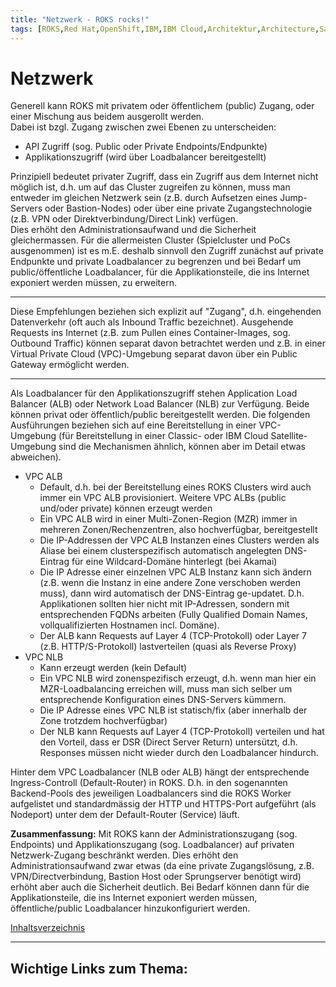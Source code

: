```yaml
---
title: "Netzwerk - ROKS rocks!"
tags: [ROKS,Red Hat,OpenShift,IBM,IBM Cloud,Architektur,Architecture,Satellite,Cloud Satellite,Netzwerk,Network,Loadbalancer,Lastverteilung,Availabilty Zone,Hochverfügbarkeit,IBM Cloud Satellite]
---
```


# Netzwerk

Generell kann ROKS mit privatem oder öffentlichem (public) Zugang, oder einer Mischung aus beidem ausgerollt werden.<br/>
Dabei ist bzgl. Zugang zwischen zwei Ebenen zu unterscheiden:
- API Zugriff (sog. Public oder Private Endpoints/Endpunkte)
- Applikationszugriff (wird über Loadbalancer bereitgestellt)

Prinzipiell bedeutet privater Zugriff, dass ein Zugriff aus dem Internet nicht möglich ist, d.h. um auf das Cluster zugreifen zu können, muss man entweder im 
gleichen Netzwerk sein (z.B. durch Aufsetzen eines Jump-Servers oder Bastion-Nodes) oder über eine private Zugangstechnologie (z.B. VPN oder Direktverbindung/Direct Link) verfügen.<br/>
Dies erhöht den Administrationsaufwand und die Sicherheit gleichermassen. Für die allermeisten Cluster (Spielcluster und PoCs ausgenommen) ist es m.E. deshalb sinnvoll
den Zugriff zunächst auf private Endpunkte und private Loadbalancer zu begrenzen und bei Bedarf um public/öffentliche Loadbalancer, für die Applikationsteile, die ins Internet exponiert werden müssen, zu erweitern.

<hr/>
Diese Empfehlungen beziehen sich explizit auf "Zugang", d.h. eingehenden Datenverkehr (oft auch als Inbound Traffic bezeichnet). 
Ausgehende Requests ins Internet (z.B. zum Pullen eines Container-Images, sog. Outbound Traffic) können separat davon betrachtet werden und z.B. in einer Virtual Private Cloud (VPC)-Umgebung separat davon über ein Public Gateway ermöglicht werden.
<hr/>

Als Loadbalancer für den Applikationszugriff stehen Application Load Balancer (ALB) oder Network Load Balancer (NLB) zur Verfügung. Beide können privat oder öffentlich/public bereitgestellt werden. Die folgenden Ausführungen beziehen sich auf eine Bereitstellung in einer VPC-Umgebung (für Bereitstellung in einer Classic- oder IBM Cloud Satellite-Umgebung sind die Mechanismen ähnlich, können aber im Detail etwas abweichen).
- VPC ALB<br>
  - Default, d.h. bei der Bereitstellung eines ROKS Clusters wird auch immer ein VPC ALB provisioniert. Weitere VPC ALBs (public und/oder private) können erzeugt werden
  - Ein VPC ALB wird in einer Multi-Zonen-Region (MZR) immer in mehreren Zonen/Rechenzentren, also hochverfügbar, bereitgestellt
  - Die IP-Addressen der VPC ALB Instanzen eines Clusters werden als Aliase bei einem clusterspezifisch automatisch angelegten DNS-Eintrag für eine Wildcard-Domäne hinterlegt (bei Akamai)
  - Die IP Adresse einer einzelnen VPC ALB Instanz kann sich ändern (z.B. wenn die Instanz in eine andere Zone verschoben werden muss), dann wird automatisch der DNS-Eintrag ge-updatet. D.h. Applikationen sollten hier nicht mit IP-Adressen, sondern mit entsprechenden FQDNs arbeiten (Fully Qualified Domain Names, vollqualifizierten Hostnamen incl. Domäne).
  - Der ALB kann Requests auf Layer 4 (TCP-Protokoll) oder Layer 7 (z.B. HTTP/S-Protokoll) lastverteilen (quasi als Reverse Proxy)
- VPC NLB
  - Kann erzeugt werden (kein Default)
  - Ein VPC NLB wird zonenspezifisch erzeugt, d.h. wenn man hier ein MZR-Loadbalancing erreichen will, muss man sich selber um entsprechende Konfiguration eines DNS-Servers kümmern.
  - Die IP Adresse eines VPC NLB ist statisch/fix (aber innerhalb der Zone trotzdem hochverfügbar)
  - Der NLB kann Requests auf Layer 4 (TCP-Protokoll) verteilen und hat den Vorteil, dass er DSR (Direct Server Return) untersützt, d.h. Responses müssen nicht wieder durch den Loadbalancer hindurch.

Hinter dem VPC Loadbalancer (NLB oder ALB) hängt der entsprechende Ingress-Controll (Default-Router) in ROKS. D.h. in den sogenannten Backend-Pools des jeweiligen Loadbalancers sind die ROKS Worker aufgelistet und standardmässig der HTTP und HTTPS-Port aufgeführt (als Nodeport) unter dem der Default-Router (Service) läuft.




**Zusammenfassung:** Mit ROKS kann der Administrationszugang (sog. Endpoints) und Applikationszugang (sog. Loadbalancer) auf privaten Netzwerk-Zugang beschränkt werden. Dies erhöht den Administrationsaufwand zwar etwas (da eine private Zugangslösung, z.B. VPN/Directverbindung, Bastion Host oder Sprungserver benötigt wird) erhöht aber auch die Sicherheit deutlich. Bei Bedarf können dann für die Applikationsteile, die ins Internet exponiert werden müssen, öffentliche/public Loadbalancer hinzukonfiguriert werden.

[Inhaltsverzeichnis](./README.md)

<hr/>

Wichtige Links zum Thema:
- 
